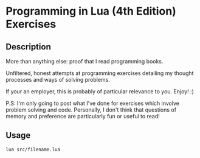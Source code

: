 # Programming in Lua (4th Edition) Exercises


## Description

More than anything else: proof that I read programming books.

Unfiltered, honest attempts at programming exercises detailing
my thought processes and ways of solving problems.

If your an employer, this is probably of particular relevance
to you. Enjoy! :)

P.S: I'm only going to post what I've done for exercises which
involve problem solving and code.
Personally, I don't think that questions of memory and preference
are particularly fun or useful to read!


## Usage

```
lua src/filename.lua
```

